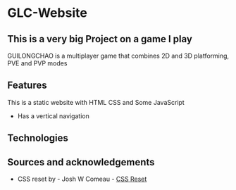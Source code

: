 # GLC-Website
<h2>This is a very big Project on a game I play</h2>
<p>GUILONGCHAO is a multiplayer game that combines 2D and 3D platforming, PVE and PVP modes</p>
<h2>Features</h2>
<p>This is a static website with HTML CSS and Some JavaScript</p>
<ul>
  <li>Has a vertical navigation</li>
</ul>
<h2>Technologies</h2>

<h2>Sources and acknowledgements</h2>
<ul>
  <li>CSS reset by - Josh W Comeau - <a href="https://www.joshwcomeau.com/css/custom-css-reset/">CSS Reset</a></li>
</ul>
